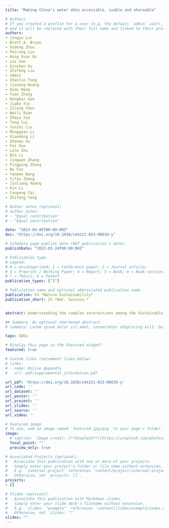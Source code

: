 ```yaml
---
title: "Making China’s water data accessible, usable and shareable"

# Authors
# If you created a profile for a user (e.g. the default `admin` user), write the username (folder name) here 
# and it will be replaced with their full name and linked to their profile.
authors:
- Jingyu Lin
- Brett A. Bryan 
- Xudong Zhou
- Peirong Lin 
- Hong Xuan Do
- Lei Gao
- Xinchen Gu
- Zhifeng Liu
- admin
- Shanlin Tong
- Jiacong Huang
- Qian Wang
- Yuan Zhang
- Hongkai Gao
- Jiabo Yin
- Zilong Chen
- Weili Duan
- Zheyu Xie
- Tong Cui
- Junzhi Liu 
- Mingqian Li
- Xiaodong Li
- Zhenwu Xu
- Fei Guo
- Lele Shu
- Bin Li
- Jingwen Zhang
- Pingping Zhang
- Bo Fan
- Yanwen Wang
- Yifan Zhang
- Jinliang Huang
- Xin Li
- Yanpeng Cai 
- Zhifeng Yang

# Author notes (optional)
# author_notes:
# - "Equal contribution"
# - "Equal contribution"

date: "2023-04-06T00:00:00Z"
doi: "https://doi.org/10.1038/s44221-023-00039-y"

# Schedule page publish date (NOT publication's date).
publishDate: "2022-03-24T00:00:00Z"

# Publication type.
# Legend: 
# 0 = Uncategorized; 1 = Conference paper; 2 = Journal article;
# 3 = Preprint / Working Paper; 4 = Report; 5 = Book; 6 = Book section;
# 7 = Thesis; 8 = Patent
publication_types: ["2"]

# Publication name and optional abbreviated publication name.
publication: In *Nature Sustainability*
publication_short: In *Nat. Sustain.*


abstract: Understanding the complex interactions among the Sustainable Development Goals (SDGs) is key to achieving all of the SDGs and "leaving no one behind".

## Summary. An optional shortened abstract.
# summary: Lorem ipsum dolor sit amet, consectetur adipiscing elit. Duis posuere tellus ac convallis placerat. Proin tincidunt magna sed ex sollicitudin condimentum.

tags: SDGs

# Display this page in the Featured widget?
featured: true

# Custom links (uncomment lines below)
# links:
# - name: Online Appendix
#   url: pdf/supplemental_information.pdf

url_pdf: 'https://doi.org/10.1038/s44221-023-00039-y'
url_code: ''
url_dataset: ''
url_poster: ''
url_project: ''
url_slides: ''
url_source: ''
url_video: ''

# Featured image
# To use, add an image named `featured.jpg/png` to your page's folder. 
image:
  # caption: 'Image credit: [**Unsplash**](https://unsplash.com/photos/pLCdAaMFLTE)'
  focal_point: ""
  preview_only: true

# Associated Projects (optional).
#   Associate this publication with one or more of your projects.
#   Simply enter your project's folder or file name without extension.
#   E.g. `internal-project` references `content/project/internal-project/index.md`.
#   Otherwise, set `projects: []`.
projects:
- []

# Slides (optional).
#   Associate this publication with Markdown slides.
#   Simply enter your slide deck's filename without extension.
#   E.g. `slides: "example"` references `content/slides/example/index.md`.
#   Otherwise, set `slides: ""`.
slides: ""
---
```


